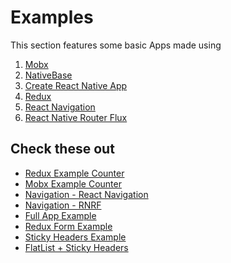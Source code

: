 # Examples
This section features some basic Apps made using <br />
1. [Mobx](https://github.com/mobxjs/mobx)
2. [NativeBase](https://nativebase.io/)
3. [Create React Native App](https://github.com/react-community/create-react-native-app)
4. [Redux](https://github.com/reactjs/react-redux)
5. [React Navigation](https://reactnavigation.org/docs/)
6. [React Native Router Flux](https://github.com/aksonov/react-native-router-flux) <br />

## Check these out
- [Redux Example Counter](./ReduxCounterExample.md)
- [Mobx Example Counter](./MobxCounterExample.md)
- [Navigation - React Navigation](./StackNavigationExample.md)
- [Navigation - RNRF](./RNRFBasicExample.md)
- [Full App Example](./GitAppExample.md)
- [Redux Form Example](./ReduxFormExample.md)
- [Sticky Headers Example](./StickyHeaderExample.md)
- [FlatList + Sticky Headers](/docs/FlatListExample.md)

